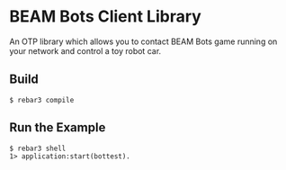 BEAM Bots Client Library
========================

An OTP library which allows you to contact BEAM Bots game running on your network
and control a toy robot car.

Build
-----

    $ rebar3 compile

Run the Example
---------------

    $ rebar3 shell
    1> application:start(bottest).
